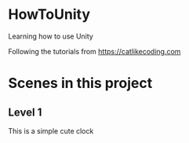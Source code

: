 # HowToUnity
Learning how to use Unity

Following the tutorials from https://catlikecoding.com

# Scenes in this project
## Level 1
This is a simple cute clock
